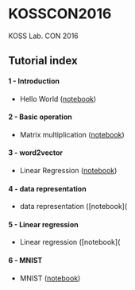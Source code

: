 # KOSSCON2016
KOSS Lab. CON 2016 

## Tutorial index

#### 1 - Introduction
- Hello World ([notebook](https://github.com/hephaex/KOSSCON2016/blob/master/src/01_hello_world.ipynb))

#### 2 - Basic operation
- Matrix multiplication ([notebook](https://github.com/hephaex/KOSSCON2016/blob/master/src/02_matmul.ipynb))

#### 3 - word2vector
- Linear Regression ([notebook](https://github.com/hephaex/KOSSCON2016/blob/master/src/03_word2vector.ipynb))

#### 4 - data representation
- data representation ([notebook](

#### 5 - Linear regression
- Linear regression ([notebook](

#### 6 - MNIST
- MNIST ([notebook]())
